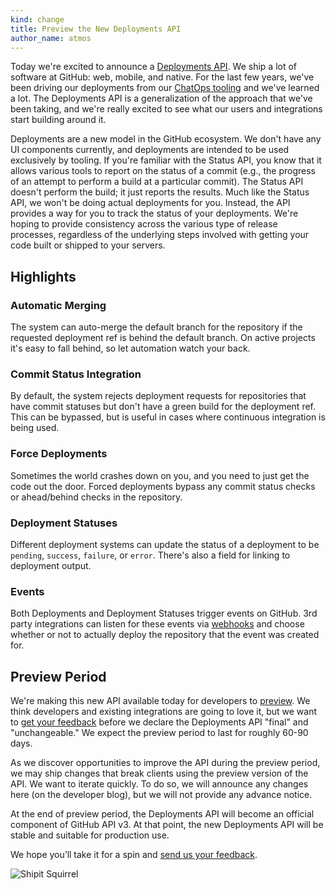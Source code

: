 ```yaml
---
kind: change
title: Preview the New Deployments API
author_name: atmos
---
```


Today we're excited to announce a [Deployments API][docs]. We ship a lot of
software at GitHub: web, mobile, and native. For the last few years, we've been
driving our deployments from our [ChatOps tooling][chatops] and we've learned a
lot. The Deployments API is a generalization of the approach that we've been
taking, and we're really excited to see what our users and integrations start
building around it.

Deployments are a new model in the GitHub ecosystem. We don't have any UI
components currently, and deployments are intended to be used exclusively by
tooling.  If you're familiar with the Status API, you know that it allows
various tools to report on the status of a commit (e.g., the progress of an
attempt to perform a build at a particular commit). The Status API doesn't
perform the build; it just reports the results. Much like the Status API, we
won't be doing actual deployments for you. Instead, the API provides a way for
you to track the status of your deployments. We're hoping to provide
consistency across the various type of release processes, regardless of the
underlying steps involved with getting your code built or shipped to your
servers.

## Highlights

### Automatic Merging

The system can auto-merge the default branch for the repository if the
requested deployment ref is behind the default branch. On active projects it's
easy to fall behind, so let automation watch your back.

### Commit Status Integration

By default, the system rejects deployment requests for repositories that have
commit statuses but don't have a green build for the deployment ref. This can
be bypassed, but is useful in cases where continuous integration is being used.

### Force Deployments

Sometimes the world crashes down on you, and you need to just get the code out
the door.  Forced deployments bypass any commit status checks or ahead/behind
checks in the repository.

### Deployment Statuses

Different deployment systems can update the status of a deployment to be
`pending`, `success`, `failure`, or `error`. There's also a field for linking
to deployment output.

### Events

Both Deployments and Deployment Statuses trigger events on GitHub. 3rd party
integrations can listen for these events via [webhooks][hooks] and choose
whether or not to actually deploy the repository that the event was created for.

## Preview Period

We're making this new API available today for developers to
<a href="/v3/repos/deployments/#preview-mode" data-proofer-ignore>preview</a>.  We think developers and existing integrations are
going to love it, but we want to [get your feedback][contact] before we declare
the Deployments API "final" and "unchangeable." We expect the preview period to
last for roughly 60-90 days.

As we discover opportunities to improve the API during the preview period, we
may ship changes that break clients using the preview version of the API. We
want to iterate quickly. To do so, we will announce any changes here (on the
developer blog), but we will not provide any advance notice.

At the end of preview period, the Deployments API will become an official
component of GitHub API v3. At that point, the new Deployments API will be
stable and suitable for production use.

We hope you’ll take it for a spin and [send us your feedback][contact].

![Shipit Squirrel](https://camo.githubusercontent.com/da8106f759bf0d163fb002e715fb1d1f1d2b6f4e/687474703a2f2f736869706974737175697272656c2e6769746875622e696f2f696d616765732f736869702532306974253230737175697272656c2e706e67)

[docs]: /v3/repos/deployments/
[hooks]: /v3/repos/hooks/
[chatops]: https://speakerdeck.com/jnewland/chatops
[contact]: https://github.com/contact?form[subject]=Deployments+API

